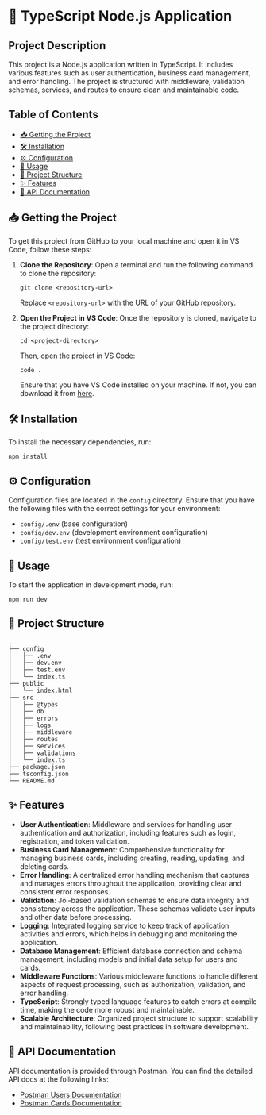 
# 🚀 TypeScript Node.js Application

## Project Description

This project is a Node.js application written in TypeScript. It includes various features such as user authentication, business card management, and error handling. The project is structured with middleware, validation schemas, services, and routes to ensure clean and maintainable code.

## Table of Contents

- [📥 Getting the Project](#-getting-the-project)
- [🛠 Installation](#-installation)
- [⚙️ Configuration](#️-configuration)
- [🚀 Usage](#-usage)
- [📂 Project Structure](#-project-structure)
- [✨ Features](#-features)
- [📄 API Documentation](#-api-documentation)

## 📥 Getting the Project

To get this project from GitHub to your local machine and open it in VS Code, follow these steps:

1. **Clone the Repository**: Open a terminal and run the following command to clone the repository:

    ```terminal
    git clone <repository-url>
    ```

    Replace `<repository-url>` with the URL of your GitHub repository.

2. **Open the Project in VS Code**: Once the repository is cloned, navigate to the project directory:

    ```terminal
    cd <project-directory>
    ```

    Then, open the project in VS Code:

    ```terminal
    code .
    ```

    Ensure that you have VS Code installed on your machine. If not, you can download it from [here](https://code.visualstudio.com/).

## 🛠 Installation

To install the necessary dependencies, run:

```terminal
npm install
```

## ⚙️ Configuration

Configuration files are located in the `config` directory. Ensure that you have the following files with the correct settings for your environment:

- `config/.env` (base configuration)
- `config/dev.env` (development environment configuration)
- `config/test.env` (test environment configuration)

## 🚀 Usage

To start the application in development mode, run:

```terminal
npm run dev
```

## 📂 Project Structure

```
.
├── config
│   ├── .env
│   ├── dev.env
│   ├── test.env
│   └── index.ts
├── public
│   └── index.html
├── src
│   ├── @types
│   ├── db
│   ├── errors
│   ├── logs
│   ├── middleware
│   ├── routes
│   ├── services
│   ├── validations
│   └── index.ts
├── package.json
├── tsconfig.json
└── README.md
```

## ✨ Features

- **User Authentication**: Middleware and services for handling user authentication and authorization, including features such as login, registration, and token validation.
- **Business Card Management**: Comprehensive functionality for managing business cards, including creating, reading, updating, and deleting cards.
- **Error Handling**: A centralized error handling mechanism that captures and manages errors throughout the application, providing clear and consistent error responses.
- **Validation**: Joi-based validation schemas to ensure data integrity and consistency across the application. These schemas validate user inputs and other data before processing.
- **Logging**: Integrated logging service to keep track of application activities and errors, which helps in debugging and monitoring the application.
- **Database Management**: Efficient database connection and schema management, including models and initial data setup for users and cards.
- **Middleware Functions**: Various middleware functions to handle different aspects of request processing, such as authorization, validation, and error handling.
- **TypeScript**: Strongly typed language features to catch errors at compile time, making the code more robust and maintainable.
- **Scalable Architecture**: Organized project structure to support scalability and maintainability, following best practices in software development.

## 📄 API Documentation

API documentation is provided through Postman. You can find the detailed API docs at the following links:

- [Postman Users Documentation](https://documenter.getpostman.com/view/34770936/2sA3QwcAMs)
- [Postman Cards Documentation](https://documenter.getpostman.com/view/34770936/2sA3QwcAHT)
